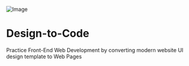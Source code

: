 ![Image](https://dopeui.co/assets/meta-image.jpg)

# Design-to-Code
Practice Front-End Web Development by converting modern website UI design template to Web Pages
